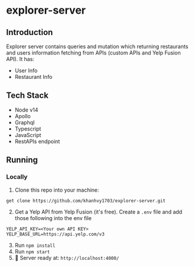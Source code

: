 # explorer-server
## Introduction
Explorer server contains queries and mutation which returning restaurants and users information fetching from APIs (custom APIs and Yelp Fusion API). It has: 
- User Info
- Restaurant Info 
## Tech Stack
- Node v14
- Apollo
- Graphql
- Typescript
- JavaScript
- RestAPIs endpoint
## Running
### Locally
1. Clone this repo into your machine:
```
get clone https://github.com/khanhvy1703/explorer-server.git
```
2. Get a Yelp API from Yelp Fusion (it's free). Create a `.env` file and add those following into the env file 
```
YELP_API_KEY=<Your own API KEY>
YELP_BASE_URL=https://api.yelp.com/v3
```
3. Run `npm install`
4. Run `npm start`
5. 🚀  Server ready at: `http://localhost:4000/`
